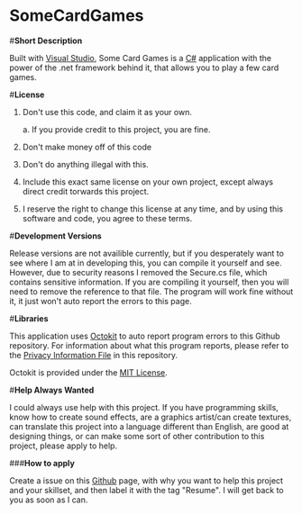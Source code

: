 # SomeCardGames

#**Short Description**

Built with [Visual Studio](https://www.visualstudio.com/), Some Card Games is a [C#](https://msdn.microsoft.com/en-us/library/z1zx9t92.aspx) application with the power of the .net framework behind it, that allows you to play a few card games.

#**License**

1. Don't use this code, and claim it as your own.

      a. If you provide credit to this project, you are fine.
2. Don't make money off of this code
3. Don't do anything illegal with this.
4. Include this exact same license on your own project, except always direct credit torwards this project.
5. I reserve the right to change this license at any time, and by using this software and code, you agree to these terms.

#**Development Versions**

Release versions are not availible currently, but if you desperately want to see where I am at in developing this, you can compile it yourself and see. However, due to security reasons I removed the Secure.cs file, which contains sensitive information. If you are compiling it yourself, then you will need to remove the reference to that file. The program will work fine without it, it just won't auto report the errors to this page.

#**Libraries**

This application uses [Octokit](http://octokit.github.io/) to auto report program errors to this Github repository.
For information about what this program reports, please refer to the [Privacy Information File](https://github.com/SneakyTactician/SomeCardGames/blob/master/Privacy%20Information) in this repository.


Octokit is provided under the [MIT License](https://en.wikipedia.org/wiki/MIT_License).

#**Help Always Wanted**

I could always use help with this project. If you have programming skills, know how to create sound effects, are a graphics artist/can create textures, can translate this project into a language different than English, are good at designing things, or can make some sort of other contribution to this project, please apply to help. 

###**How to apply**

Create a issue on this [Github](https://github.com/) page, with why you want to help this project and your skillset, and then label it with the tag "Resume". I will get back to you as soon as I can.
